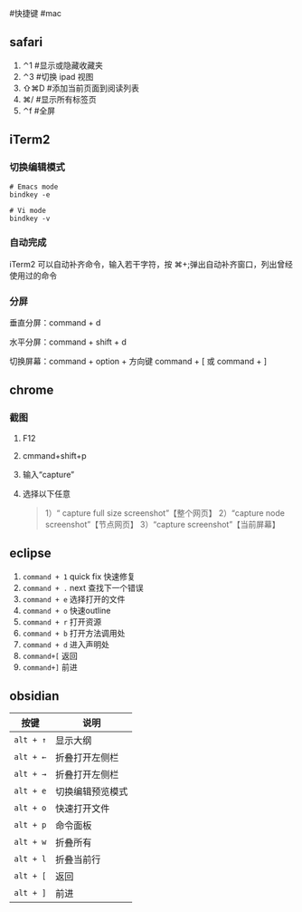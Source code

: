 #快捷键 #mac 

## safari

1. ⌃1 #显示或隐藏收藏夹
2. ⌃3 #切换 ipad 视图
3. ⇧⌘D #添加当前页面到阅读列表
4. ⌘/ #显示所有标签页
5. ⌃f #全屏

## iTerm2

### 切换编辑模式

```shell
# Emacs mode
bindkey -e

# Vi mode
bindkey -v
```

### 自动完成

iTerm2 可以自动补齐命令，输入若干字符，按 ⌘+;弹出自动补齐窗口，列出曾经使用过的命令

### 分屏

垂直分屏：command + d

水平分屏：command + shift + d

切换屏幕：command + option + 方向键 command + [ 或 command + ]

## chrome

### 截图

1. F12
2. cmmand+shift+p
3. 输入“capture”
4. 选择以下任意

   > 1）“ capture full size screenshot”【整个网页】
   > 2）“capture node screenshot”【节点网页】
   > 3）“capture screenshot”【当前屏幕】

## eclipse

1. `command + 1` quick fix 快速修复
2. `command + .` next 查找下一个错误
3. `command + e` 选择打开的文件
4. `command + o` 快速outline
5. `command + r` 打开资源
6. `command + b` 打开方法调用处
7. `command + d` 进入声明处
8. `command+[` 返回
9. `command+]` 前进


## obsidian

| 按键      | 说明             |
| --------- | ---------------- |
| `alt + ↑` | 显示大纲         |
| `alt + ←` | 折叠打开左侧栏   |
| `alt + →` | 折叠打开左侧栏   |
| `alt + e` | 切换编辑预览模式 |
| `alt + o` | 快速打开文件     |
| `alt + p` | 命令面板         |
| `alt + w` | 折叠所有         |
| `alt + l` | 折叠当前行       |
| `alt + [` | 返回             |
| `alt + ]` | 前进             | 
